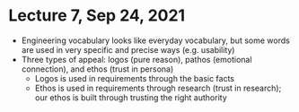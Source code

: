 # Lecture 7, Sep 24, 2021

* Engineering vocabulary looks like everyday vocabulary, but some words are used in very specific and precise ways (e.g. usability)
* Three types of appeal: logos (pure reason), pathos (emotional connection), and ethos (trust in persona)
	* Logos is used in requirements through the basic facts
	* Ethos is used in requirements through research (trust in research); our ethos is built through trusting the right authority

